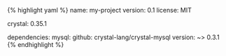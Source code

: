 {% highlight yaml %}
name: my-project
version: 0.1
license: MIT

crystal: 0.35.1

dependencies:
  mysql:
    github: crystal-lang/crystal-mysql
    version: ~> 0.3.1
{% endhighlight %}
